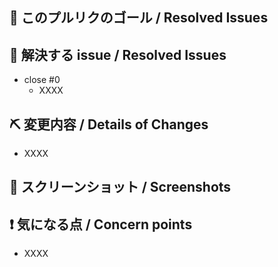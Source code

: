 ## 🥅 このプルリクのゴール / Resolved Issues
<!-- XXを実装する -->

## 👏 解決する issue / Resolved Issues
<!-- 解決するissueがある場合はissue番号と内容を書いて下さい -->
- close #0
  - XXXX


## ⛏ 変更内容 / Details of Changes
<!-- 変更を端的に箇条書きで -->
<!-- List down your changes concisely -->
- XXXX


## 📸 スクリーンショット / Screenshots
<!-- UIなどの変更の場合はスクリーンショットがあるとレビューしやすいです -->
<!-- Changes in UI would be easier to review with screenshots! -->

## ❗️ 気になる点 / Concern points
- XXXX
